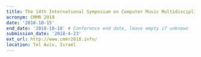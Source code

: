 ```yaml
---
title: The 14th International Symposium on Computer Music Multidisciplinary Research
acronym: CMMR 2018
date: '2018-10-15'
end_date: '2018-10-18' # Conference end date, leave empty if unknown
submission_date: '2018-4-23'
ext_url: http://www.cmmr2018.info/
location: Tel Aviv, Israel
---
```


